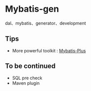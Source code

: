 # Mybatis-gen
dal、mybatis、generator、development
## Tips
* More powerful toolkit : [Mybatis-Plus](https://mp.baomidou.com/)
## To be continued
* SQL pre check
* Maven plugin
